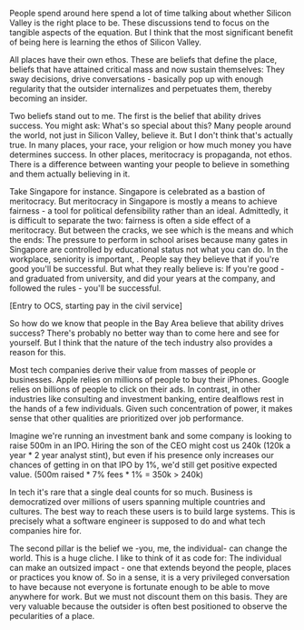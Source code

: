 People spend around here spend a lot of time talking about whether Silicon Valley is the right place to be. These discussions tend to focus on the tangible aspects of the equation. But I think that the most significant benefit of being here is learning the ethos of Silicon Valley.

All places have their own ethos. These are beliefs that define the place, beliefs that have attained critical mass and now sustain themselves: They sway decisions, drive conversations - basically pop up with enough regularity that the outsider internalizes and perpetuates them, thereby becoming an insider.

Two beliefs stand out to me. The first is the belief that ability drives success. You might ask: What's so special about this? Many people around the world, not just in Silicon Valley, believe it. But I don't think that's actually true. In many places, your race, your religion or how much money you have determines success. In other places, meritocracy is propaganda, not ethos. There is a difference between wanting your people to believe in something and them actually believing in it.

Take Singapore for instance. Singapore is celebrated as a bastion of meritocracy. But meritocracy in Singapore is mostly a means to achieve fairness - a tool for political defensibility rather than an ideal. Admittedly, it is difficult to separate the two: fairness is often a side effect of a meritocracy. But between the cracks, we see which is the means and which the ends: The pressure to perform in school arises because many gates in Singapore are controlled by educational status not what you can do. In the workplace, seniority is important, . People say they believe that if you're good you'll be successful. But what they really believe is: If you're good - and graduated from university, and did your years at the company, and followed the rules - you'll be successful.

[Entry to OCS, starting pay in the civil service]

So how do we know that people in the Bay Area believe that ability drives success? There's probably no better way than to come here and see for yourself. But I think that the nature of the tech industry also provides a reason for this.

Most tech companies derive their value from masses of people or businesses. Apple relies on millions of people to buy their iPhones. Google relies on billions of people to click on their ads. In contrast, in other industries like consulting and investment banking, entire dealflows rest in the hands of a few individuals. Given such concentration of power, it makes sense that other qualities are prioritized over job performance.

Imagine we're running an investment bank and some company is looking to raise 500m in an IPO. Hiring the son of the CEO might cost us 240k (120k a year * 2 year analyst stint), but even if his presence only increases our chances of getting in on that IPO by 1%, we'd still get positive expected value. (500m raised * 7% fees * 1% = 350k > 240k)

In tech it's rare that a single deal counts for so much. Business is democratized over millions of users spanning multiple countries and cultures. The best way to reach these users is to build large systems. This is precisely what a software engineer is supposed to do and what tech companies hire for.



The second pillar is the belief we -you, me, the individual- can change the world. This is a huge cliche. I like to think of it as code for: The individual can make an outsized impact - one that extends beyond the people, places or practices you know of.
So in a sense, it is a very privileged conversation to have because not everyone is fortunate enough to be able to move anywhere for work. But we must not discount them on this basis. They are very valuable because the outsider is often best positioned to observe the pecularities of a place. 
